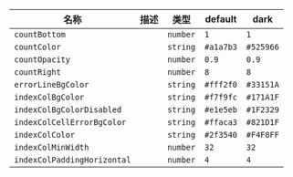 | 名称 | 描述 | 类型 | default | dark |
|---|---|---|---|---|
| `countBottom` |  | `number` | `1` | `1` |
| `countColor` |  | `string` | `#a1a7b3` | `#525966` |
| `countOpacity` |  | `number` | `0.9` | `0.9` |
| `countRight` |  | `number` | `8` | `8` |
| `errorLineBgColor` |  | `string` | `#fff2f0` | `#33151A` |
| `indexColBgColor` |  | `string` | `#f7f9fc` | `#171A1F` |
| `indexColBgColorDisabled` |  | `string` | `#e1e5eb` | `#1F2329` |
| `indexColCellErrorBgColor` |  | `string` | `#ffaca3` | `#821D1F` |
| `indexColColor` |  | `string` | `#2f3540` | `#F4F8FF` |
| `indexColMinWidth` |  | `number` | `32` | `32` |
| `indexColPaddingHorizontal` |  | `number` | `4` | `4` |
